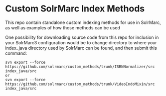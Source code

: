 # Custom SolrMarc Index Methods
This repo contain standalone custom indexing methods for use in SolrMarc, as well as examples of how those methods can be used

One possibility for downloading source code from this repo for inclusion in your SolrMarc3 configuration would be to
change directory to where your index_java directory used by SolrMarc can be found, and then submit this command:

    svn export --force https://github.com/solrmarc/custom_methods/trunk/ISBNNormalizer/src index_java/src
    or
    svn export --force https://github.com/solrmarc/custom_methods/trunk/VideoIndoMixin/src index_java/src
    
